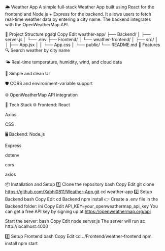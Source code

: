 🌦 Weather App
A simple full-stack Weather App built using React for the frontend and Node.js + Express for the backend. It allows users to fetch real-time weather data by entering a city name. The backend integrates with the OpenWeatherMap API.

📁 Project Structure
pgsql
Copy
Edit
weather-app/
├── Backend/
│   ├── server.js
│   └── .env
├── Frontend/
│   └── weather-frontend/
│       ├── src/
│       │   ├── App.jsx
│       │   └── App.css
│       └── public/
└── README.md
🚀 Features
🔍 Search weather by city name

🌤 Real-time temperature, humidity, wind, and cloud data

🎨 Simple and clean UI

🛡 CORS and environment-variable support

🌐 OpenWeatherMap API integration

🔧 Tech Stack
🌐 Frontend:
React

Axios

CSS

🖥 Backend:
Node.js

Express

dotenv

cors

axios

📦 Installation and Setup
1️⃣ Clone the repository
bash
Copy
Edit
git clone https://github.com/Xabhi0811/Weather-App.git
cd weather-app
2️⃣ Setup Backend
bash
Copy
Edit
cd Backend
npm install
👉 Create a .env file in the Backend folder:
ini
Copy
Edit
API_KEY=your_openweathermap_api_key
You can get a free API key by signing up at https://openweathermap.org/api

Start the server:
bash
Copy
Edit
node server.js
The server will run at: http://localhost:4000

3️⃣ Setup Frontend
bash
Copy
Edit
cd ../Frontend/weather-frontend
npm install
npm start
